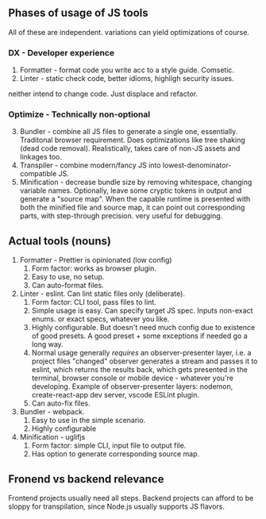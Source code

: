 ## Phases of usage of JS tools

All of these are independent. variations can yield optimizations of course.

### DX - Developer experience

1. Formatter - format code you write acc to a style guide. Comsetic.
2. Linter - static check code, better idioms, highligh security issues.

neither intend to change code. Just displace and refactor.

### Optimize - Technically non-optional

3. Bundler - combine all JS files to generate a single one, essentially. Traditonal browser requirement. Does optimizations like tree shaking (dead code removal). Realistically, takes care of non-JS assets and linkages too.
4. Transpiler - combine modern/fancy JS into lowest-denominator-compatible JS.
5. Minification - decrease bundle size by removing whitespace, changing variable names. Optionally, leave some cryptic tokens in output and generate a "source map". When the capable runtime is presented with both the minified file and source map, it can point out corresponding parts, with step-through precision. very useful for debugging.

## Actual tools (nouns)

1. Formatter - Prettier is opinionated (low config)
   1. Form factor: works as browser plugin.
   2. Easy to use, no setup.
   3. Can auto-format files.
2. Linter - eslint. Can lint static files only (deliberate).
   1. Form factor: CLI tool, pass files to lint.
   2. Simple usage is easy. Can specify target JS spec. Inputs non-exact enums. or exact specs, whatever you like.
   3. Highly configurable. But doesn't need much config due to existence of good presets. A good preset + some exceptions if needed go a long way.
   4. Normal usage generally _requires_ an observer-presenter layer, i.e. a project files "changed" observer generates a stream and passes it to eslint, which returns the results back, which gets presented in the terminal, browser console or mobile device - whatever you're developing. Example of observer-presenter layers: nodemon, create-react-app dev server, vscode ESLint plugin.
   5. Can auto-fix files.
3. Bundler - webpack.
   1. Easy to use in the simple scenario.
   2. Highly configurable
4. Minification - uglifjs
   1. Form factor: simple CLI, input file to output file.
   2. Has option to generate corresponding source map.

## Fronend vs backend relevance

Frontend projects usually need all steps.
Backend projects can afford to be sloppy for transpilation, since Node.js usually supports JS flavors.
